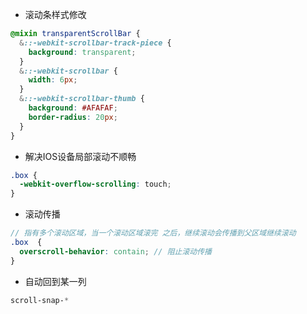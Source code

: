 - 滚动条样式修改

```scss
@mixin transparentScrollBar {
  &::-webkit-scrollbar-track-piece {
    background: transparent;
  }
  &::-webkit-scrollbar {
    width: 6px;
  }
  &::-webkit-scrollbar-thumb {
    background: #AFAFAF;
    border-radius: 20px;
  }
}
```

- 解决IOS设备局部滚动不顺畅
```scss
.box {
  -webkit-overflow-scrolling: touch;
}
```

- 滚动传播
```scss
// 指有多个滚动区域，当一个滚动区域滚完 之后，继续滚动会传播到父区域继续滚动
.box  {
  overscroll-behavior: contain; // 阻止滚动传播
}
```

- 自动回到某一列
```scss
scroll-snap-*
```